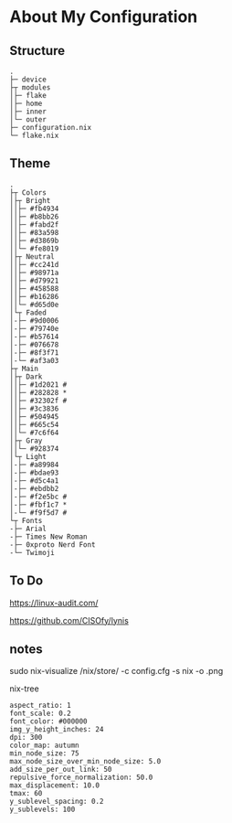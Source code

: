 # About My Configuration

## Structure

```
.
├─ device
├┬ modules
│├─ flake
│├─ home
│├─ inner
│└─ outer
├─ configuration.nix        
└─ flake.nix               
```

## Theme

```
.
├┬ Colors
│├┬ Bright
││├─ #fb4934
││├─ #b8bb26
││├─ #fabd2f
││├─ #83a598
││├─ #d3869b
││└─ #fe8019
│├┬ Neutral
││├─ #cc241d
││├─ #98971a
││├─ #d79921
││├─ #458588
││├─ #b16286
││└─ #d65d0e
│└┬ Faded
│-├─ #9d0006
│-├─ #79740e
│-├─ #b57614
│-├─ #076678
│-├─ #8f3f71
│-└─ #af3a03
├┬ Main
│├┬ Dark
││├─ #1d2021 #
││├─ #282828 *
││├─ #32302f #
││├─ #3c3836
││├─ #504945
││├─ #665c54
││└─ #7c6f64
│├┬ Gray
││└─ #928374
│└┬ Light
│-├─ #a89984
│-├─ #bdae93
│-├─ #d5c4a1
│-├─ #ebdbb2
│-├─ #f2e5bc #
│-├─ #fbf1c7 *
│-└─ #f9f5d7 #
└┬ Fonts
-├─ Arial
-├─ Times New Roman
-├─ 0xproto Nerd Font
-└─ Twimoji
```

## To Do 

https://linux-audit.com/

https://github.com/CISOfy/lynis

## notes

sudo nix-visualize /nix/store/<package> -c config.cfg -s nix -o <name>.png

nix-tree

```
aspect_ratio: 1
font_scale: 0.2
font_color: #000000
img_y_height_inches: 24
dpi: 300
color_map: autumn
min_node_size: 75
max_node_size_over_min_node_size: 5.0
add_size_per_out_link: 50
repulsive_force_normalization: 50.0
max_displacement: 10.0
tmax: 60
y_sublevel_spacing: 0.2
y_sublevels: 100
```